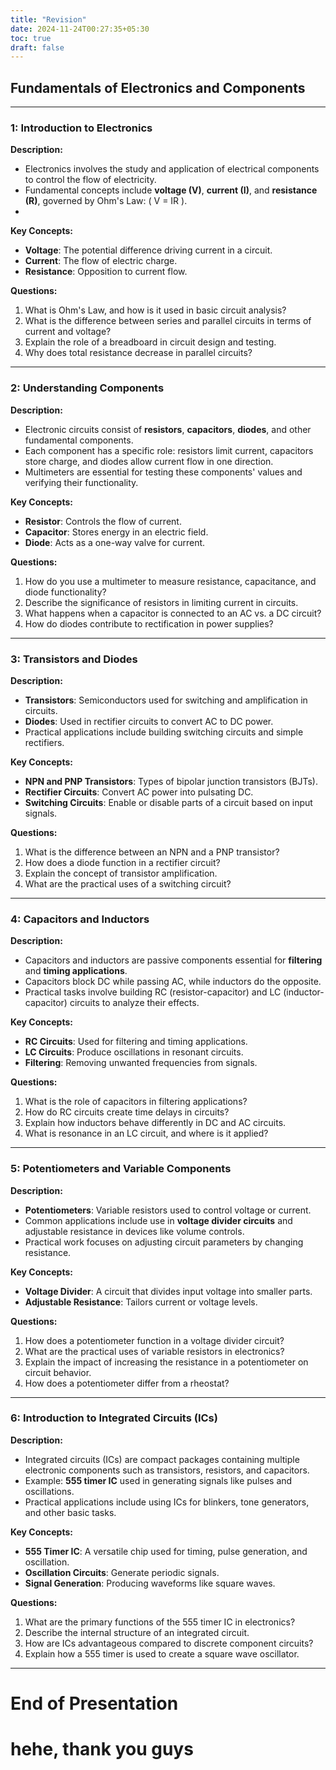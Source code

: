 ```yaml
---
title: "Revision"
date: 2024-11-24T00:27:35+05:30
toc: true
draft: false
---
```


## **Fundamentals of Electronics and Components**

---

### **1: Introduction to Electronics**
**Description:**
- Electronics involves the study and application of electrical components to control the flow of electricity.
- Fundamental concepts include **voltage (V)**, **current (I)**, and **resistance (R)**, governed by Ohm's Law: \( V = IR \).
- 

**Key Concepts:**
- **Voltage**: The potential difference driving current in a circuit.
- **Current**: The flow of electric charge.
- **Resistance**: Opposition to current flow.

**Questions:**
1. What is Ohm's Law, and how is it used in basic circuit analysis?
2. What is the difference between series and parallel circuits in terms of current and voltage?
3. Explain the role of a breadboard in circuit design and testing.
4. Why does total resistance decrease in parallel circuits?

---

### **2: Understanding Components**
**Description:**
- Electronic circuits consist of **resistors**, **capacitors**, **diodes**, and other fundamental components.
- Each component has a specific role: resistors limit current, capacitors store charge, and diodes allow current flow in one direction.
- Multimeters are essential for testing these components' values and verifying their functionality.

**Key Concepts:**
- **Resistor**: Controls the flow of current.
- **Capacitor**: Stores energy in an electric field.
- **Diode**: Acts as a one-way valve for current.

**Questions:**
1. How do you use a multimeter to measure resistance, capacitance, and diode functionality?
2. Describe the significance of resistors in limiting current in circuits.
3. What happens when a capacitor is connected to an AC vs. a DC circuit?
4. How do diodes contribute to rectification in power supplies?

---

### **3: Transistors and Diodes**
**Description:**
- **Transistors**: Semiconductors used for switching and amplification in circuits.
- **Diodes**: Used in rectifier circuits to convert AC to DC power.
- Practical applications include building switching circuits and simple rectifiers.

**Key Concepts:**
- **NPN and PNP Transistors**: Types of bipolar junction transistors (BJTs).
- **Rectifier Circuits**: Convert AC power into pulsating DC.
- **Switching Circuits**: Enable or disable parts of a circuit based on input signals.

**Questions:**
1. What is the difference between an NPN and a PNP transistor?
2. How does a diode function in a rectifier circuit?
3. Explain the concept of transistor amplification.
4. What are the practical uses of a switching circuit?

---

### **4: Capacitors and Inductors**
**Description:**
- Capacitors and inductors are passive components essential for **filtering** and **timing applications**.
- Capacitors block DC while passing AC, while inductors do the opposite.
- Practical tasks involve building RC (resistor-capacitor) and LC (inductor-capacitor) circuits to analyze their effects.

**Key Concepts:**
- **RC Circuits**: Used for filtering and timing applications.
- **LC Circuits**: Produce oscillations in resonant circuits.
- **Filtering**: Removing unwanted frequencies from signals.

**Questions:**
1. What is the role of capacitors in filtering applications?
2. How do RC circuits create time delays in circuits?
3. Explain how inductors behave differently in DC and AC circuits.
4. What is resonance in an LC circuit, and where is it applied?

---

### **5: Potentiometers and Variable Components**
**Description:**
- **Potentiometers**: Variable resistors used to control voltage or current.
- Common applications include use in **voltage divider circuits** and adjustable resistance in devices like volume controls.
- Practical work focuses on adjusting circuit parameters by changing resistance.

**Key Concepts:**
- **Voltage Divider**: A circuit that divides input voltage into smaller parts.
- **Adjustable Resistance**: Tailors current or voltage levels.

**Questions:**
1. How does a potentiometer function in a voltage divider circuit?
2. What are the practical uses of variable resistors in electronics?
3. Explain the impact of increasing the resistance in a potentiometer on circuit behavior.
4. How does a potentiometer differ from a rheostat?

---

### **6: Introduction to Integrated Circuits (ICs)**
**Description:**
- Integrated circuits (ICs) are compact packages containing multiple electronic components such as transistors, resistors, and capacitors.
- Example: **555 timer IC** used in generating signals like pulses and oscillations.
- Practical applications include using ICs for blinkers, tone generators, and other basic tasks.

**Key Concepts:**
- **555 Timer IC**: A versatile chip used for timing, pulse generation, and oscillation.
- **Oscillation Circuits**: Generate periodic signals.
- **Signal Generation**: Producing waveforms like square waves.

**Questions:**
1. What are the primary functions of the 555 timer IC in electronics?
2. Describe the internal structure of an integrated circuit.
3. How are ICs advantageous compared to discrete component circuits?
4. Explain how a 555 timer is used to create a square wave oscillator.

---

# **End of Presentation**

# hehe, thank you guys